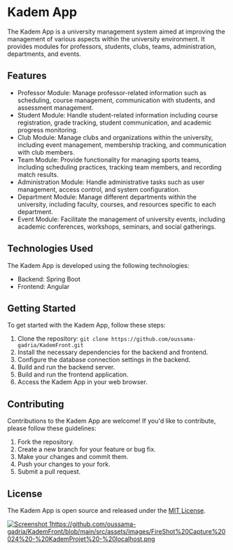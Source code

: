 
# Kadem App

The Kadem App is a university management system aimed at improving the management of various aspects within the university environment. It provides modules for professors, students, clubs, teams, administration, departments, and events.

## Features

- Professor Module: Manage professor-related information such as scheduling, course management, communication with students, and assessment management.
- Student Module: Handle student-related information including course registration, grade tracking, student communication, and academic progress monitoring.
- Club Module: Manage clubs and organizations within the university, including event management, membership tracking, and communication with club members.
- Team Module: Provide functionality for managing sports teams, including scheduling practices, tracking team members, and recording match results.
- Administration Module: Handle administrative tasks such as user management, access control, and system configuration.
- Department Module: Manage different departments within the university, including faculty, courses, and resources specific to each department.
- Event Module: Facilitate the management of university events, including academic conferences, workshops, seminars, and social gatherings.

## Technologies Used

The Kadem App is developed using the following technologies:

- Backend: Spring Boot
- Frontend: Angular

## Getting Started

To get started with the Kadem App, follow these steps:

1. Clone the repository: `git clone https://github.com/oussama-gadria/KademFront.git`
2. Install the necessary dependencies for the backend and frontend.
3. Configure the database connection settings in the backend.
4. Build and run the backend server.
5. Build and run the frontend application.
6. Access the Kadem App in your web browser.

## Contributing

Contributions to the Kadem App are welcome! If you'd like to contribute, please follow these guidelines:

1. Fork the repository.
2. Create a new branch for your feature or bug fix.
3. Make your changes and commit them.
4. Push your changes to your fork.
5. Submit a pull request.

## License

The Kadem App is open source and released under the [MIT License](https://opensource.org/licenses/MIT).

[![Screenshot 1](./client//src//assets//images//k.png)](https://github.com/oussama-gadria/KademFront/blob/main/src/assets/images/FireShot%20Capture%20024%20-%20KademProjet%20-%20localhost.png)https://github.com/oussama-gadria/KademFront/blob/main/src/assets/images/FireShot%20Capture%20024%20-%20KademProjet%20-%20localhost.png

